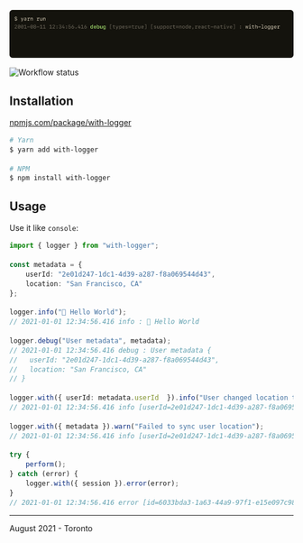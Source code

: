 ![with-logger](github-banner.png)

![Workflow status](https://github.com/jathu/with-logger/actions/workflows/publish_master_to_npm.yml/badge.svg)

## Installation

[npmjs.com/package/with-logger](https://www.npmjs.com/package/with-logger)

```bash
# Yarn
$ yarn add with-logger

# NPM
$ npm install with-logger
```

## Usage

Use it like `console`:

```typescript
import { logger } from "with-logger";

const metadata = { 
    userId: "2e01d247-1dc1-4d39-a287-f8a069544d43",
    location: "San Francisco, CA"
};

logger.info("👋 Hello World");
// 2021-01-01 12:34:56.416 info : 👋 Hello World

logger.debug("User metadata", metadata);
// 2021-01-01 12:34:56.416 debug : User metadata {
//   userId: "2e01d247-1dc1-4d39-a287-f8a069544d43",
//   location: "San Francisco, CA"
// }

logger.with({ userId: metadata.userId  }).info("User changed location to", newLocation);
// 2021-01-01 12:34:56.416 info [userId=2e01d247-1dc1-4d39-a287-f8a069544d43] : User changed location to Menlo Park, CA

logger.with({ metadata }).warn("Failed to sync user location");
// 2021-01-01 12:34:56.416 info [userId=2e01d247-1dc1-4d39-a287-f8a069544d43] [location=San Francisco, CA] : Failed to sync user location

try {
    perform();
} catch (error) {
    logger.with({ session }).error(error);
}
// 2021-01-01 12:34:56.416 error [id=6033bda3-1a63-44a9-97f1-e15e097c98c0] : Unable to reach server
```

------
August 2021 - Toronto
